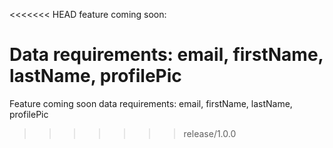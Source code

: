 <<<<<<< HEAD
feature coming soon:

Data requirements: email, firstName, lastName, profilePic
=======
Feature coming soon
data requirements: email, firstName, lastName, profilePic
>>>>>>> release/1.0.0
